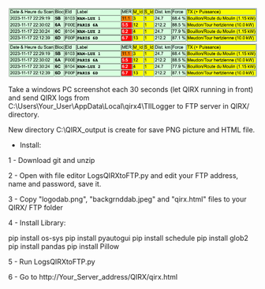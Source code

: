 ![Screenshot QIRX](https://github.com/DABodr/LogsQIRXtoFTP/blob/main/screenshotLogs.png) 
![Screenshot logs](https://github.com/DABodr/LogsQIRXtoFTP/blob/main/screenshotLogs.png) 

Take a windows PC screenshot each 30 seconds (let QIRX running in front) and send QIRX logs from C:\Users\Your_User\AppData\Local\qirx4\TIILogger to FTP server in QIRX/ directory.

New directory C:\QIRX_output is create for save PNG picture and HTML file.

* Install:

1 - Download git and unzip

2 - Open with file editor LogsQIRXtoFTP.py and edit your FTP address, name and password, save it.

3 - Copy "logodab.png", "backgrnddab.jpeg" and "qirx.html" files to your QIRX/ FTP folder

4 - Install Library:

pip install os-sys
pip install pyautogui
pip install schedule
pip install glob2
pip install pandas
pip install Pillow

5 - Run LogsQIRXtoFTP.py

6 - Go to http://Your_Server_address/QIRX/qirx.html
